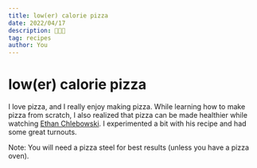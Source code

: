 ```yaml
---
title: low(er) calorie pizza
date: 2022/04/17
description: 🍕🍕🍕
tag: recipes
author: You
---
```


# low(er) calorie pizza
I love pizza, and I really enjoy making pizza. While learning how to make pizza from scratch, I also realized that pizza can be made healthier while watching [Ethan Chlebowski](https://www.youtube.com/c/CookwithE). I experimented a bit with his recipe and had some great turnouts. 

Note: You will need a pizza steel for best results (unless you have a pizza oven).


